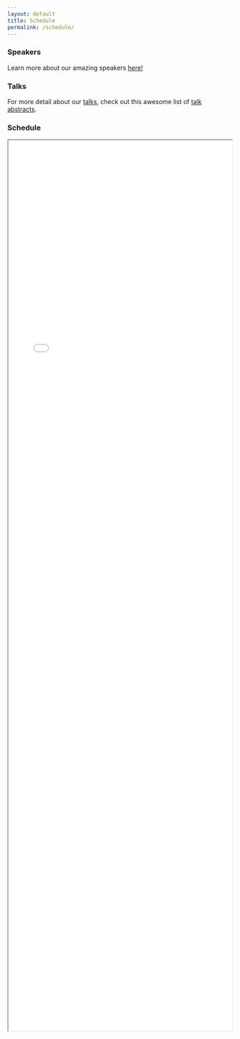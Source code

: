 ```yaml
---
layout: default
title: Schedule
permalink: /schedule/
---
```


### Speakers

Learn more about our amazing speakers [here!](/speakers)

### Talks

For more detail about our [talks](/talks), check out this awesome list of [talk abstracts](/talks).

### Schedule

<iframe src="/schedule.pdf" width="100%" height="2000px">
